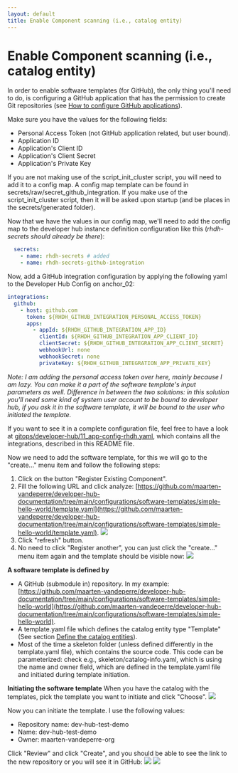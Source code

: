 ```yaml
---
layout: default
title: Enable Component scanning (i.e., catalog entity)
---
```


# Enable Component scanning (i.e., catalog entity)

In order to enable software templates (for GitHub), the only thing you'll need to do, is configuring a GitHub application that has the permission to
create Git repositories (see [How to configure GitHub applications](https://maarten-vandeperre.github.io/developer-hub-documentation/github/token_configurations.html)).

Make sure you have the values for the following fields:
* Personal Access Token (not GitHub application related, but user bound).
* Application ID
* Application's Client ID
* Application's Client Secret
* Application's Private Key

If you are not making use of the script_init_cluster script, you will need to add it to a config map.
A config map template can be found in secrets/raw/secret_github_integration. If you make use of the
script_init_cluster script, then it will be asked upon startup (and be places in the secrets/generated folder).

Now that we have the values in our config map, we'll need to add the config map to the developer hub instance definition
configuration like this (_rhdh-secrets should already be there_):

```yaml
  secrets:
    - name: rhdh-secrets # added
    - name: rhdh-secrets-github-integration
```

Now, add a GitHub integration configuration by applying the following yaml to the Developer Hub Config on anchor_02:
```yaml
integrations:
  github:
    - host: github.com
      token: ${RHDH_GITHUB_INTEGRATION_PERSONAL_ACCESS_TOKEN}
      apps:
        - appId: ${RHDH_GITHUB_INTEGRATION_APP_ID}
          clientId: ${RHDH_GITHUB_INTEGRATION_APP_CLIENT_ID}
          clientSecret: ${RHDH_GITHUB_INTEGRATION_APP_CLIENT_SECRET}
          webhookUrl: none
          webhookSecret: none
          privateKey: ${RHDH_GITHUB_INTEGRATION_APP_PRIVATE_KEY}
```
_Note: I am adding the personal access token over here, mainly because I am lazy. You can make it a part of the software template's input parameters as well.
Difference in between the two solutions: in this solution you'll need some kind of system user account to be bound to developer hub, if you ask it in the
software template, it will be bound to the user who initiated the template._

If you want to see it in a complete configuration file, feel free to have a look at [gitops/developer-hub/11_app-config-rhdh.yaml](https://github.com/maarten-vandeperre/developer-hub-documentation/tree/main/gitops/developer-hub/11_app-config-rhdh.yaml),
which contains all the integrations, described in this README file.

Now we need to add the software template, for this we will go to the "create..." menu item and
follow the following steps:
1. Click on the button "Register Existing Component".
2. Fill the following URL and click analyze: [https://github.com/maarten-vandeperre/developer-hub-documentation/tree/main/configurations/software-templates/simple-hello-world/template.yaml](https://github.com/maarten-vandeperre/developer-hub-documentation/tree/main/configurations/software-templates/simple-hello-world/template.yaml).
   <img src="https://raw.githubusercontent.com/maarten-vandeperre/developer-hub-documentation/main/images/software-template-1.png" class="large">
3. Click "refresh" button.
4. No need to click "Register another", you can just click the "create..." menu item again
   and the template should be visible now:
   <img src="https://raw.githubusercontent.com/maarten-vandeperre/developer-hub-documentation/main/images/software-template-2.png" class="large">


**A software template is defined by**
* A GitHub (submodule in) repository. In my example: [https://github.com/maarten-vandeperre/developer-hub-documentation/tree/main/configurations/software-templates/simple-hello-world](https://github.com/maarten-vandeperre/developer-hub-documentation/tree/main/configurations/software-templates/simple-hello-world).
* A template.yaml file which defines the catalog entity type "Template"
  (See section [Define the catalog entities](https://maarten-vandeperre.github.io/developer-hub-documentation/catalog_entities/dev_hub_catalog_entities_manually.html#define-the-catalog-entities)).
* Most of the time a skeleton folder (unless defined differently in the template.yaml file),
  which contains the source code. This code can be parameterized: check e.g., skeleton/catalog-info.yaml,
  which is using the name and owner field, which are defined in the template.yaml file and initiated during
  template initiation.

**Initiating the software template**
When you have the catalog with the templates, pick the template you want to initiate and
click "Choose".
<img src="https://raw.githubusercontent.com/maarten-vandeperre/developer-hub-documentation/main/images/software-template-3.png" class="large">

Now you can initiate the template. I use the following values:
* Repository name: dev-hub-test-demo
* Name: dev-hub-test-demo
* Owner: maarten-vandeperre-org

Click "Review" and click "Create", and you should be able to see the link to the new repository
or you will see it in GitHub:
<img src="https://raw.githubusercontent.com/maarten-vandeperre/developer-hub-documentation/main/images/software-template-4.png" class="large">
<img src="https://raw.githubusercontent.com/maarten-vandeperre/developer-hub-documentation/main/images/software-template-5.png" class="large">
